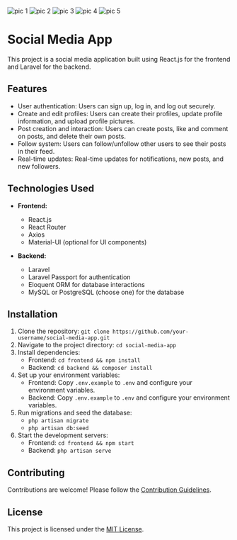 ![pic 1](https://github.com/code-its-Ahmad/Social-media-app-web/assets/166840462/e09b1923-051a-4d53-b816-40609997d9a4)
![pic 2](https://github.com/code-its-Ahmad/Social-media-app-web/assets/166840462/61b63b36-89f2-456e-b709-835d1a55cd3d)
![pic 3](https://github.com/code-its-Ahmad/Social-media-app-web/assets/166840462/fb57cbcf-0a32-4b93-9d16-df19a908b36b)
![pic 4](https://github.com/code-its-Ahmad/Social-media-app-web/assets/166840462/9aa1682f-5be8-4ca7-912b-443c739c9747)
![pic 5](https://github.com/code-its-Ahmad/Social-media-app-web/assets/166840462/674cc85d-276e-48e4-a767-1b165568262d)
# Social Media App

This project is a social media application built using React.js for the frontend and Laravel for the backend.

## Features

- User authentication: Users can sign up, log in, and log out securely.
- Create and edit profiles: Users can create their profiles, update profile information, and upload profile pictures.
- Post creation and interaction: Users can create posts, like and comment on posts, and delete their own posts.
- Follow system: Users can follow/unfollow other users to see their posts in their feed.
- Real-time updates: Real-time updates for notifications, new posts, and new followers.

## Technologies Used

- **Frontend:**
  - React.js
  - React Router
  - Axios
  - Material-UI (optional for UI components)

- **Backend:**
  - Laravel
  - Laravel Passport for authentication
  - Eloquent ORM for database interactions
  - MySQL or PostgreSQL (choose one) for the database
  
## Installation

1. Clone the repository: `git clone https://github.com/your-username/social-media-app.git`
2. Navigate to the project directory: `cd social-media-app`
3. Install dependencies:
   - Frontend: `cd frontend && npm install`
   - Backend: `cd backend && composer install`
4. Set up your environment variables:
   - Frontend: Copy `.env.example` to `.env` and configure your environment variables.
   - Backend: Copy `.env.example` to `.env` and configure your environment variables.
5. Run migrations and seed the database: 
   - `php artisan migrate`
   - `php artisan db:seed`
6. Start the development servers:
   - Frontend: `cd frontend && npm start`
   - Backend: `php artisan serve`

## Contributing

Contributions are welcome! Please follow the [Contribution Guidelines](CONTRIBUTING.md).

## License

This project is licensed under the [MIT License](LICENSE).

